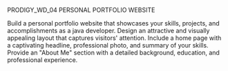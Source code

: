 PRODIGY_WD_04
PERSONAL PORTFOLIO WEBSITE

Build a personal portfolio website that showcases your skills, projects, and accomplishments as a java developer. Design an attractive and visually appealing layout that captures visitors' attention. Include a home page with a captivating headline, professional photo, and summary of your skills. Provide an "About Me" section with a detailed background, education, and professional experience.